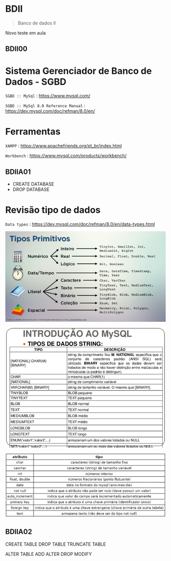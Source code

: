 # BDII
> Banco de dados II

Novo teste em aula

## BDII00

# Sistema Gerenciador de Banco de Dados - SGBD

`SGBD :: MySql` : <https://www.mysql.com/>

`SGBD :: MySql 8.0 Reference Manual` : <https://dev.mysql.com/doc/refman/8.0/en/>

# Ferramentas

`XAMPP` : <https://www.apachefriends.org/pt_br/index.html>

`Workbench` : <https://www.mysql.com/products/workbench/>


## BDIIA01
* CREATE DATABASE
* DROP DATABASE

# Revisão tipo de dados
`Data types` : <https://dev.mysql.com/doc/refman/8.0/en/data-types.html>


![](https://github.com/andreneves/BDII/blob/master/imagens/tipos_de_dados-tipos_primitivos.jpg)

![](https://github.com/andreneves/BDII/blob/master/imagens/tipos_de_dados-tipos_primitivos2.jpg)

![](https://github.com/andreneves/BDII/blob/master/imagens/tipos_de_dados-tipos_primitivos3.jpg)


## BDIIA02
CREATE TABLE
DROP TABLE
TRUNCATE TABLE





ALTER TABLE
ADD
ALTER
DROP
MODIFY
